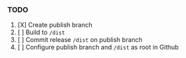 ### TODO

1. [X] Create publish branch
2. [ ] Build to `/dist`
3. [ ] Commit release `/dist` on publish branch
4. [ ] Configure publish branch and `/dist` as root in Github